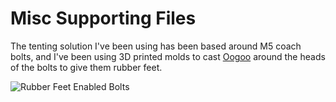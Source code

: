 # Misc Supporting Files

The tenting solution I've been using has been based around M5 coach
bolts, and I've been using 3D printed molds to cast
[Oogoo](https://www.instructables.com/id/How-To-Make-Your-Own-Sugru-Substitute/) 
around the heads of the bolts to give them rubber feet.

![Rubber Feet Enabled Bolts](https://imgur.com/GUpmCJR)

